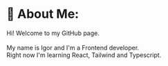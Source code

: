 # 💫 About Me:
Hi! Welcome to my GitHub page. <br><br>My name is Igor and I'm a Frontend developer. <br>Right now I'm learning React, Tailwind and Typescript.
